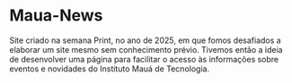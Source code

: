 # Maua-News
Site criado na semana Print, no ano de 2025, em que fomos desafiados a elaborar um site mesmo sem conhecimento prévio. Tivemos então a ideia de desenvolver uma página para facilitar o acesso às informações sobre eventos e novidades do Instituto Mauá de Tecnologia.
